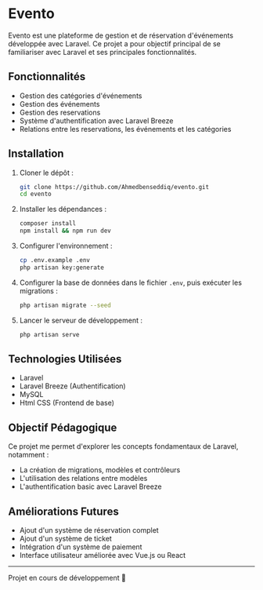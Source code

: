 # Evento

Evento est une plateforme de gestion et de réservation d'événements développée avec Laravel. Ce projet a pour objectif principal de se familiariser avec Laravel et ses principales fonctionnalités.

## Fonctionnalités
- Gestion des catégories d'événements
- Gestion des événements
- Gestion des reservations
- Système d'authentification avec Laravel Breeze
- Relations entre les reservations, les événements et les catégories

## Installation

1. Cloner le dépôt :
   ```bash
   git clone https://github.com/Ahmedbenseddiq/evento.git
   cd evento
   ```

2. Installer les dépendances :
   ```bash
   composer install
   npm install && npm run dev
   ```

3. Configurer l'environnement :
   ```bash
   cp .env.example .env
   php artisan key:generate
   ```

4. Configurer la base de données dans le fichier `.env`, puis exécuter les migrations :
   ```bash
   php artisan migrate --seed
   ```

5. Lancer le serveur de développement :
   ```bash
   php artisan serve
   ```

## Technologies Utilisées
- Laravel
- Laravel Breeze (Authentification)
- MySQL
- Html CSS (Frontend de base)

## Objectif Pédagogique
Ce projet me permet d'explorer les concepts fondamentaux de Laravel, notamment :
- La création de migrations, modèles et contrôleurs
- L'utilisation des relations entre modèles
- L'authentification basic avec Laravel Breeze

## Améliorations Futures
- Ajout d'un système de réservation complet
- Ajout d'un système de ticket
- Intégration d'un système de paiement
- Interface utilisateur améliorée avec Vue.js ou React

---
Projet en cours de développement 🚀

